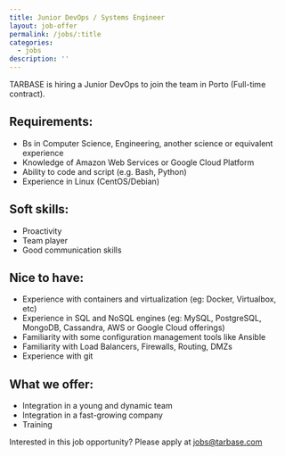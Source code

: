 ```yaml
---
title: Junior DevOps / Systems Engineer
layout: job-offer
permalink: /jobs/:title
categories:
  - jobs
description: ''
---
```


TARBASE is hiring a Junior DevOps to join the team in Porto (Full-time contract).

## Requirements:

- Bs in Computer Science, Engineering, another science or equivalent experience
- Knowledge of Amazon Web Services or Google Cloud Platform
- Ability to code and script (e.g. Bash, Python)
- Experience in Linux (CentOS/Debian)

## Soft skills:

- Proactivity
- Team player
- Good communication skills

## Nice to have:

  - Experience with containers and virtualization (eg: Docker, Virtualbox, etc)
  - Experience in SQL and NoSQL engines (eg: MySQL, PostgreSQL, MongoDB, Cassandra, AWS or Google Cloud offerings)
  - Familiarity with some configuration management tools like Ansible
  - Familiarity with Load Balancers, Firewalls, Routing, DMZs
  - Experience with git

## What we offer:

  - Integration in a young and dynamic team
  - Integration in a fast-growing company
  - Training

Interested in this job opportunity? Please apply at <a href="mailto:jobs@tarbase.com">jobs@tarbase.com</a>
